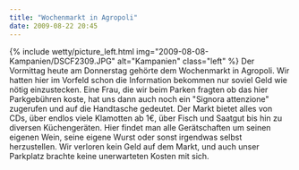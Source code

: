 ```yaml
---
title: "Wochenmarkt in Agropoli"
date: 2009-08-22 20:45
---
```

{% include wetty/picture_left.html img="2009-08-08-Kampanien/DSCF2309.JPG" alt="Kampanien" class="left" %}
Der Vormittag heute am Donnerstag gehörte dem Wochenmarkt in Agropoli. Wir hatten hier im Vorfeld schon die Information bekommen nur soviel Geld wie nötig einzustecken. Eine Frau, die wir beim Parken fragten ob das hier Parkgebühren koste, hat uns dann auch noch ein "Signora attenzione" zugerufen und auf die Handtasche gedeutet. Der Markt bietet alles von CDs, über endlos viele Klamotten ab 1€, über Fisch und Saatgut bis hin zu diversen Küchengeräten. Hier findet man alle Gerätschaften um seinen eigenen Wein, seine eigene Wurst oder sonst irgendwas selbst herzustellen. Wir verloren kein Geld auf dem Markt, und auch unser Parkplatz brachte keine unerwarteten Kosten mit sich.